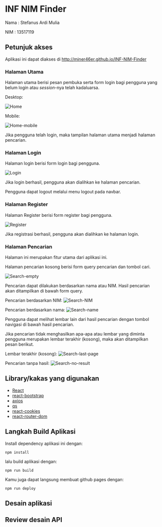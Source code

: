 # INF NIM Finder
Nama    : Stefanus Ardi Mulia

NIM     : 13517119

## Petunjuk akses
Aplikasi ini dapat diakses di http://miner46er.github.io/INF-NIM-Finder

### Halaman Utama
Halaman utama berisi pesan pembuka serta form login bagi pengguna yang
belum login atau *session*-nya telah kadaluarsa.

Desktop:

![Home](screenshots/home.png)

Mobile:

![Home-mobile](screenshots/home-mobile.png)

Jika pengguna telah login, maka tampilan halaman utama menjadi halaman pencarian.

### Halaman Login
Halaman login berisi form login bagi pengguna.

![Login](screenshots/login.png)

Jika login berhasil, pengguna akan dialihkan ke halaman pencarian.

Pengguna dapat logout melalui menu logout pada navbar.

### Halaman Register
Halaman Register berisi form register bagi pengguna.

![Register](screenshots/register.png)

Jika registrasi berhasil, pengguna akan dialihkan ke halaman login.

### Halaman Pencarian
Halaman ini merupakan fitur utama dari aplikasi ini.

Halaman pencarian kosong berisi form query pencarian dan tombol cari.

![Search-empty](screenshots/search-empty.png)

Pencarian dapat dilakukan berdasarkan nama atau NIM.
Hasil pencarian akan ditampilkan di bawah form query.

Pencarian berdasarkan NIM:
![Search-NIM](screenshots/search-result1.png)

Pencarian berdasarkan nama:
![Search-name](screenshots/search-result2.png)

Pengguna dapat melihat lembar lain dari hasil pencarian
dengan tombol navigasi di bawah hasil pencarian.

Jika pencarian tidak menghasilkan apa-apa atau lembar yang
diminta pengguna merupakan lembar terakhir (kosong), maka akan
ditampilkan pesan berikut.

Lembar terakhir (kosong):
![Search-last-page](screenshots/search-result3.png)

Pencarian tanpa hasil:
![Search-no-result](screenshots/search-result4.png)

## Library/kakas yang digunakan
* [React](https://reactjs.org/)
* [react-bootstrap](https://react-bootstrap.github.io/)
* [axios](https://github.com/axios/axios)
* [qs](https://github.com/ljharb/qs)
* [react-cookies](https://www.npmjs.com/package/react-cookies)
* [react-router-dom](https://reacttraining.com/react-router/)

## Langkah Build Aplikasi
Install dependency aplikasi ini dengan:
```
npm install
```
lalu build aplikasi dengan:
```
npm run build
```

Kamu juga dapat langsung membuat github pages dengan:
```
npm run deploy
```

## Desain aplikasi


## Review desain API
